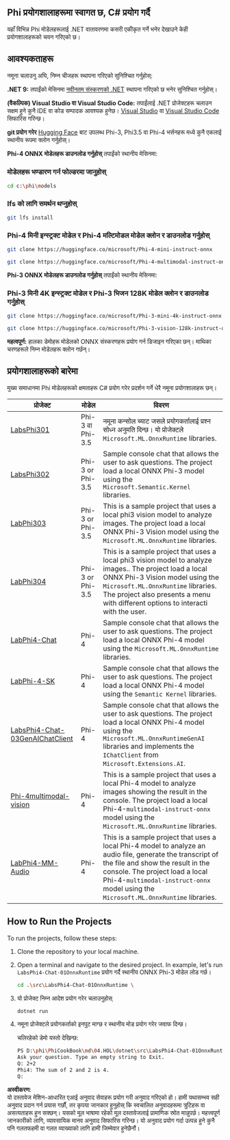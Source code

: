## Phi प्रयोगशालाहरूमा स्वागत छ, C# प्रयोग गर्दै

यहाँ विभिन्न Phi मोडेलहरूलाई .NET वातावरणमा कसरी एकीकृत गर्ने भनेर देखाउने केही प्रयोगशालाहरूको चयन गरिएको छ।

## आवश्यकताहरू

नमूना चलाउनु अघि, निम्न चीजहरू स्थापना गरिएको सुनिश्चित गर्नुहोस्:

**.NET 9:** तपाईंको मेसिनमा [नवीनतम संस्करणको .NET](https://dotnet.microsoft.com/download/dotnet?WT.mc_id=aiml-137032-kinfeylo) स्थापना गरिएको छ भनेर सुनिश्चित गर्नुहोस्।

**(वैकल्पिक) Visual Studio वा Visual Studio Code:** तपाईंलाई .NET प्रोजेक्टहरू चलाउन सक्षम हुने कुनै IDE वा कोड सम्पादक आवश्यक हुनेछ। [Visual Studio](https://visualstudio.microsoft.com?WT.mc_id=aiml-137032-kinfeylo) वा [Visual Studio Code](https://code.visualstudio.com?WT.mc_id=aiml-137032-kinfeylo) सिफारिस गरिन्छ।

**git प्रयोग गरेर** [Hugging Face](https://huggingface.co/collections/lokinfey/phi-4-family-679c6f234061a1ab60f5547c) बाट उपलब्ध Phi-3, Phi3.5 वा Phi-4 भर्सनहरू मध्ये कुनै एकलाई स्थानीय रूपमा क्लोन गर्नुहोस्।

**Phi-4 ONNX मोडेलहरू डाउनलोड गर्नुहोस्** तपाईंको स्थानीय मेसिनमा:

### मोडेलहरू भण्डारण गर्न फोल्डरमा जानुहोस्

```bash
cd c:\phi\models
```

### lfs को लागि समर्थन थप्नुहोस्

```bash
git lfs install 
```

### Phi-4 मिनी इन्स्ट्रक्ट मोडेल र Phi-4 मल्टिमोडल मोडेल क्लोन र डाउनलोड गर्नुहोस्

```bash
git clone https://huggingface.co/microsoft/Phi-4-mini-instruct-onnx

git clone https://huggingface.co/microsoft/Phi-4-multimodal-instruct-onnx
```

**Phi-3 ONNX मोडेलहरू डाउनलोड गर्नुहोस्** तपाईंको स्थानीय मेसिनमा:

### Phi-3 मिनी 4K इन्स्ट्रक्ट मोडेल र Phi-3 भिजन 128K मोडेल क्लोन र डाउनलोड गर्नुहोस्

```bash
git clone https://huggingface.co/microsoft/Phi-3-mini-4k-instruct-onnx

git clone https://huggingface.co/microsoft/Phi-3-vision-128k-instruct-onnx-cpu
```

**महत्वपूर्ण:** हालका डेमोहरू मोडेलको ONNX संस्करणहरू प्रयोग गर्न डिजाइन गरिएका छन्। माथिका चरणहरूले निम्न मोडेलहरू क्लोन गर्छन्।

## प्रयोगशालाहरूको बारेमा

मुख्य समाधानमा Phi मोडेलहरूको क्षमताहरू C# प्रयोग गरेर प्रदर्शन गर्ने धेरै नमूना प्रयोगशालाहरू छन्।

| प्रोजेक्ट | मोडेल | विवरण |
| ------------ | -----------| ----------- |
| [LabsPhi301](../../../../../md/04.HOL/dotnet/src/LabsPhi301) | Phi-3 वा Phi-3.5 | नमूना कन्सोल च्याट जसले प्रयोगकर्तालाई प्रश्न सोध्न अनुमति दिन्छ। यो प्रोजेक्टले `Microsoft.ML.OnnxRuntime` libraries. |
| [LabsPhi302](../../../../../md/04.HOL/dotnet/src/LabsPhi302) | Phi-3 or Phi-3.5 | Sample console chat that allows the user to ask questions. The project load a local ONNX Phi-3 model using the `Microsoft.Semantic.Kernel` libraries. |
| [LabPhi303](../../../../../md/04.HOL/dotnet/src/LabsPhi303) | Phi-3 or Phi-3.5 | This is a sample project that uses a local phi3 vision model to analyze images. The project load a local ONNX Phi-3 Vision model using the `Microsoft.ML.OnnxRuntime` libraries. |
| [LabPhi304](../../../../../md/04.HOL/dotnet/src/LabsPhi304) | Phi-3 or Phi-3.5 | This is a sample project that uses a local phi3 vision model to analyze images.. The project load a local ONNX Phi-3 Vision model using the `Microsoft.ML.OnnxRuntime` libraries. The project also presents a menu with different options to interacti with the user. | 
| [LabPhi4-Chat](../../../../../md/04.HOL/dotnet/src/LabsPhi4-Chat-01OnnxRuntime) | Phi-4 | Sample console chat that allows the user to ask questions. The project load a local ONNX Phi-4 model using the `Microsoft.ML.OnnxRuntime` libraries. |
| [LabPhi-4-SK](../../../../../md/04.HOL/dotnet/src/LabsPhi4-Chat-02SK) | Phi-4 | Sample console chat that allows the user to ask questions. The project load a local ONNX Phi-4 model using the `Semantic Kernel` libraries. |
| [LabsPhi4-Chat-03GenAIChatClient](../../../../../md/04.HOL/dotnet/src/LabsPhi4-Chat-03GenAIChatClient) | Phi-4 | Sample console chat that allows the user to ask questions. The project load a local ONNX Phi-4 model using the `Microsoft.ML.OnnxRuntimeGenAI` libraries and implements the `IChatClient` from `Microsoft.Extensions.AI`. |
| [Phi-4multimodal-vision](../../../../../md/04.HOL/dotnet/src/LabsPhi4-MultiModal-01Images) | Phi-4 | This is a sample project that uses a local Phi-4 model to analyze images showing the result in the console. The project load a local Phi-4-`multimodal-instruct-onnx` model using the `Microsoft.ML.OnnxRuntime` libraries. |
| [LabPhi4-MM-Audio](../../../../../md/04.HOL/dotnet/src/LabsPhi4-MultiModal-02Audio) | Phi-4 |This is a sample project that uses a local Phi-4 model to analyze an audio file, generate the transcript of the file and show the result in the console. The project load a local Phi-4-`multimodal-instruct-onnx` model using the `Microsoft.ML.OnnxRuntime` libraries. |

## How to Run the Projects

To run the projects, follow these steps:

1. Clone the repository to your local machine.

1. Open a terminal and navigate to the desired project. In example, let's run `LabsPhi4-Chat-01OnnxRuntime` प्रयोग गर्दै स्थानीय ONNX Phi-3 मोडेल लोड गर्छ।

    ```bash
    cd .\src\LabsPhi4-Chat-01OnnxRuntime \
    ```

1. यो प्रोजेक्ट निम्न आदेश प्रयोग गरेर चलाउनुहोस्

    ```bash
    dotnet run
    ```

1. नमूना प्रोजेक्टले प्रयोगकर्ताको इनपुट माग्छ र स्थानीय मोड प्रयोग गरेर जवाफ दिन्छ।

   चलिरहेको डेमो यस्तो देखिन्छ:

   ```bash
   PS D:\phi\PhiCookBook\md\04.HOL\dotnet\src\LabsPhi4-Chat-01OnnxRuntime> dotnet run
   Ask your question. Type an empty string to Exit.
   Q: 2+2
   Phi4: The sum of 2 and 2 is 4.
   Q:
   ```

**अस्वीकरण**:  
यो दस्तावेज मेशिन-आधारित एआई अनुवाद सेवाहरू प्रयोग गरी अनुवाद गरिएको हो। हामी यथासम्भव सही अनुवाद प्रदान गर्न प्रयास गर्छौं, तर कृपया जानकार हुनुहोस् कि स्वचालित अनुवादहरूमा त्रुटिहरू वा असत्यताहरू हुन सक्छन्। यसको मूल भाषामा रहेको मूल दस्तावेजलाई प्रामाणिक स्रोत मान्नुपर्छ। महत्त्वपूर्ण जानकारीको लागि, व्यावसायिक मानव अनुवाद सिफारिस गरिन्छ। यो अनुवाद प्रयोग गर्दा उत्पन्न हुने कुनै पनि गलतफहमी वा गलत व्याख्याको लागि हामी जिम्मेवार हुनेछैनौं।